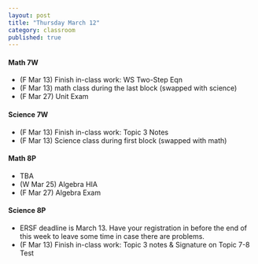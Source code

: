 ```yaml
---
layout: post
title: "Thursday March 12"
category: classroom
published: true
---
```

#### Math 7W
* (F Mar 13) Finish in-class work: WS Two-Step Eqn
* (F Mar 13) math class during the last block (swapped with science)
* (F Mar 27) Unit Exam

#### Science 7W
* (F Mar 13) Finish in-class work: Topic 3 Notes
* (F Mar 13) Science class during first block (swapped with math)

#### Math 8P
* TBA
* (W Mar 25) Algebra HIA
* (F Mar 27) Algebra Exam

#### Science 8P
* ERSF deadline is March 13. Have your registration in before the end of this week to leave some time in case there are problems.
* (F Mar 13) Finish in-class work: Topic 3 notes & Signature on Topic 7-8 Test
